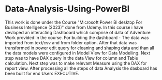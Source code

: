 # Data-Analysis-Using-PowerBI

This work is done under the Course "Microsoft Power BI desktop For Business Intelligence (2023)" done from Udemy.
In this course i have devloped an interacting Dashboard which comprise of data of Adventure Work provided in the course.
For building the dashboard - The data was imported from text/csv and from folder option. After that data was transformed in power edit query for cleaning and shaping data and than all the data models were configured in Model View for Data Modelling. Next step was to have DAX query in the data View for column and Table calculation. Next step was to make relevant Measure using the DAX for report view. After processing all the steps of data Analysis the dasboard has been built for end Users EXECUTIVE.

